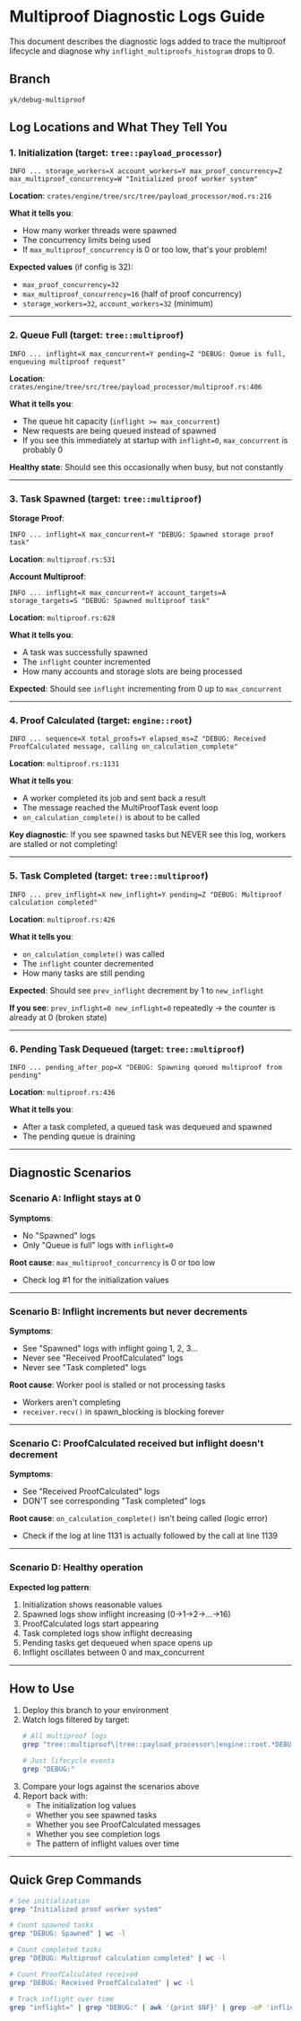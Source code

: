 # Multiproof Diagnostic Logs Guide

This document describes the diagnostic logs added to trace the multiproof lifecycle and diagnose why `inflight_multiproofs_histogram` drops to 0.

## Branch
`yk/debug-multiproof`

## Log Locations and What They Tell You

### 1. **Initialization** (target: `tree::payload_processor`)
```
INFO ... storage_workers=X account_workers=Y max_proof_concurrency=Z max_multiproof_concurrency=W "Initialized proof worker system"
```
**Location**: `crates/engine/tree/src/tree/payload_processor/mod.rs:216`

**What it tells you**:
- How many worker threads were spawned
- The concurrency limits being used
- If `max_multiproof_concurrency` is 0 or too low, that's your problem!

**Expected values** (if config is 32):
- `max_proof_concurrency=32`
- `max_multiproof_concurrency=16` (half of proof concurrency)
- `storage_workers=32`, `account_workers=32` (minimum)

---

### 2. **Queue Full** (target: `tree::multiproof`)
```
INFO ... inflight=X max_concurrent=Y pending=Z "DEBUG: Queue is full, enqueuing multiproof request"
```
**Location**: `crates/engine/tree/src/tree/payload_processor/multiproof.rs:406`

**What it tells you**:
- The queue hit capacity (`inflight >= max_concurrent`)
- New requests are being queued instead of spawned
- If you see this immediately at startup with `inflight=0`, `max_concurrent` is probably 0

**Healthy state**: Should see this occasionally when busy, but not constantly

---

### 3. **Task Spawned** (target: `tree::multiproof`)

**Storage Proof**:
```
INFO ... inflight=X max_concurrent=Y "DEBUG: Spawned storage proof task"
```
**Location**: `multiproof.rs:531`

**Account Multiproof**:
```
INFO ... inflight=X max_concurrent=Y account_targets=A storage_targets=S "DEBUG: Spawned multiproof task"
```
**Location**: `multiproof.rs:628`

**What it tells you**:
- A task was successfully spawned
- The `inflight` counter incremented
- How many accounts and storage slots are being processed

**Expected**: Should see `inflight` incrementing from 0 up to `max_concurrent`

---

### 4. **Proof Calculated** (target: `engine::root`)
```
INFO ... sequence=X total_proofs=Y elapsed_ms=Z "DEBUG: Received ProofCalculated message, calling on_calculation_complete"
```
**Location**: `multiproof.rs:1131`

**What it tells you**:
- A worker completed its job and sent back a result
- The message reached the MultiProofTask event loop
- `on_calculation_complete()` is about to be called

**Key diagnostic**: If you see spawned tasks but NEVER see this log, workers are stalled or not completing!

---

### 5. **Task Completed** (target: `tree::multiproof`)
```
INFO ... prev_inflight=X new_inflight=Y pending=Z "DEBUG: Multiproof calculation completed"
```
**Location**: `multiproof.rs:426`

**What it tells you**:
- `on_calculation_complete()` was called
- The `inflight` counter decremented
- How many tasks are still pending

**Expected**: Should see `prev_inflight` decrement by 1 to `new_inflight`

**If you see**: `prev_inflight=0 new_inflight=0` repeatedly → the counter is already at 0 (broken state)

---

### 6. **Pending Task Dequeued** (target: `tree::multiproof`)
```
INFO ... pending_after_pop=X "DEBUG: Spawning queued multiproof from pending"
```
**Location**: `multiproof.rs:436`

**What it tells you**:
- After a task completed, a queued task was dequeued and spawned
- The pending queue is draining

---

## Diagnostic Scenarios

### Scenario A: Inflight stays at 0
**Symptoms**:
- No "Spawned" logs
- Only "Queue is full" logs with `inflight=0`

**Root cause**: `max_multiproof_concurrency` is 0 or too low
- Check log #1 for the initialization values

---

### Scenario B: Inflight increments but never decrements
**Symptoms**:
- See "Spawned" logs with inflight going 1, 2, 3...
- Never see "Received ProofCalculated" logs
- Never see "Task completed" logs

**Root cause**: Worker pool is stalled or not processing tasks
- Workers aren't completing
- `receiver.recv()` in spawn_blocking is blocking forever

---

### Scenario C: ProofCalculated received but inflight doesn't decrement
**Symptoms**:
- See "Received ProofCalculated" logs
- DON'T see corresponding "Task completed" logs

**Root cause**: `on_calculation_complete()` isn't being called (logic error)
- Check if the log at line 1131 is actually followed by the call at line 1139

---

### Scenario D: Healthy operation
**Expected log pattern**:
1. Initialization shows reasonable values
2. Spawned logs show inflight increasing (0→1→2→...→16)
3. ProofCalculated logs start appearing
4. Task completed logs show inflight decreasing
5. Pending tasks get dequeued when space opens up
6. Inflight oscillates between 0 and max_concurrent

---

## How to Use

1. Deploy this branch to your environment
2. Watch logs filtered by target:
   ```bash
   # All multiproof logs
   grep "tree::multiproof\|tree::payload_processor\|engine::root.*DEBUG:"
   
   # Just lifecycle events
   grep "DEBUG:"
   ```
3. Compare your logs against the scenarios above
4. Report back with:
   - The initialization log values
   - Whether you see spawned tasks
   - Whether you see ProofCalculated messages
   - Whether you see completion logs
   - The pattern of inflight values over time

---

## Quick Grep Commands

```bash
# See initialization
grep "Initialized proof worker system"

# Count spawned tasks
grep "DEBUG: Spawned" | wc -l

# Count completed tasks
grep "DEBUG: Multiproof calculation completed" | wc -l

# Count ProofCalculated received
grep "DEBUG: Received ProofCalculated" | wc -l

# Track inflight over time
grep "inflight=" | grep "DEBUG:" | awk '{print $NF}' | grep -oP 'inflight=\K\d+'
```

